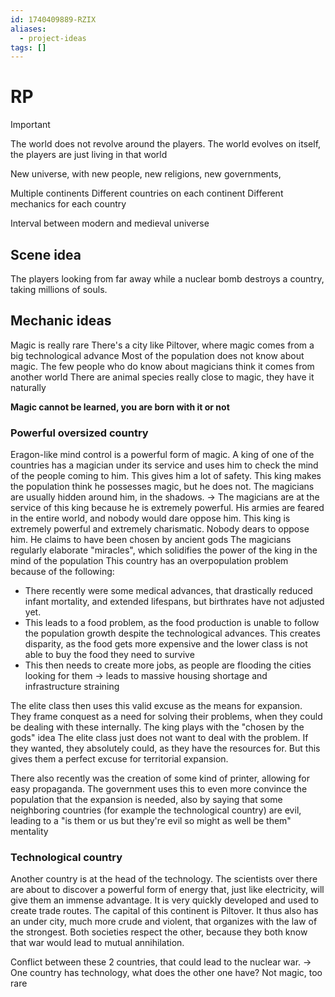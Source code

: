 ```yaml
---
id: 1740409889-RZIX
aliases:
  - project-ideas
tags: []
---
```


# RP

> [!IMPORTANT]
> The world does not revolve around the players. The world evolves on itself, the players are just living in that world

New universe, with new people, new religions, new governments,

Multiple continents
Different countries on each continent
Different mechanics for each country

Interval between modern and medieval universe

## Scene idea

The players looking from far away while a nuclear bomb destroys a country, taking millions of souls.

## Mechanic ideas

Magic is really rare
There's a city like Piltover, where magic comes from a big technological advance
Most of the population does not know about magic. The few people who do know about magicians think it comes from another world
There are animal species really close to magic, they have it naturally

**Magic cannot be learned, you are born with it or not**

### Powerful oversized country

Eragon-like mind control is a powerful form of magic. A king of one of the countries has a magician under its service and uses him to check the mind of the people coming to him. This gives him a lot of safety.
This king makes the population think he possesses magic, but he does not. The magicians are usually hidden around him, in the shadows.
-> The magicians are at the service of this king because he is extremely powerful. His armies are feared in the entire world, and nobody would dare oppose him.
This king is extremely powerful and extremely charismatic. Nobody dears to oppose him. He claims to have been chosen by ancient gods
The magicians regularly elaborate "miracles", which solidifies the power of the king in the mind of the population
This country has an overpopulation problem because of the following:

- There recently were some medical advances, that drastically reduced infant mortality, and extended lifespans, but birthrates have not adjusted yet.
- This leads to a food problem, as the food production is unable to follow the population growth despite the technological advances. This creates disparity, as the food gets more expensive and the lower class is not able to buy the food they need to survive
- This then needs to create more jobs, as people are flooding the cities looking for them -> leads to massive housing shortage and infrastructure straining

The elite class then uses this valid excuse as the means for expansion. They frame conquest as a need for solving their problems, when they could be dealing with these internally. The king plays with the "chosen by the gods" idea
The elite class just does not want to deal with the problem. If they wanted, they absolutely could, as they have the resources for. But this gives them a perfect excuse for territorial expansion.

There also recently was the creation of some kind of printer, allowing for easy propaganda. The government uses this to even more convince the population that the expansion is needed, also by saying that some neighboring countries (for example the technological country) are evil, leading to a "is them or us but they're evil so might as well be them" mentality

### Technological country

Another country is at the head of the technology. The scientists over there are about to discover a powerful form of energy that, just like electricity, will give them an immense advantage. It is very quickly developed and used to create trade routes.
The capital of this continent is Piltover. It thus also has an under city, much more crude and violent, that organizes with the law of the strongest. Both societies respect the other, because they both know that war would lead to mutual annihilation.

Conflict between these 2 countries, that could lead to the nuclear war.
-> One country has technology, what does the other one have? Not magic, too rare
